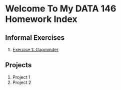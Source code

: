 # Welcome To My DATA 146 Homework Index

## Informal Exercises

1. [Exercise 1: Gapminder](exercise1.md)

## Projects

1. Project 1
2. Project 2
